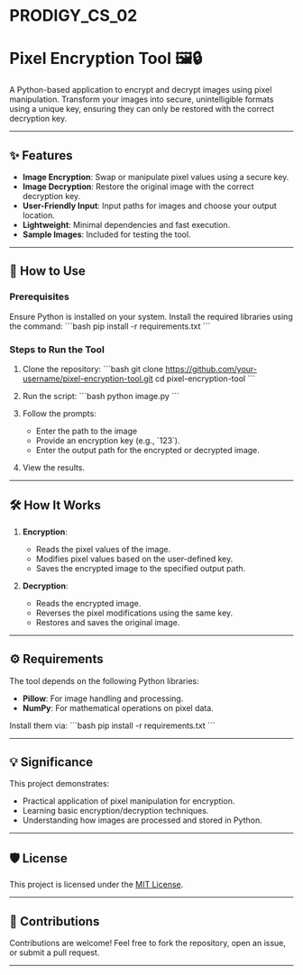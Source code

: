 # PRODIGY_CS_02

# Pixel Encryption Tool 🖼️🔒

A Python-based application to encrypt and decrypt images using pixel manipulation. Transform your images into secure, unintelligible formats using a unique key, ensuring they can only be restored with the correct decryption key.

---

## ✨ Features
- **Image Encryption**: Swap or manipulate pixel values using a secure key.
- **Image Decryption**: Restore the original image with the correct decryption key.
- **User-Friendly Input**: Input paths for images and choose your output location.
- **Lightweight**: Minimal dependencies and fast execution.
- **Sample Images**: Included for testing the tool.

---

## 🚀 How to Use

### Prerequisites
Ensure Python is installed on your system. Install the required libraries using the command:
\`\`\`bash
pip install -r requirements.txt
\`\`\`

### Steps to Run the Tool
1. Clone the repository:
   \`\`\`bash
   git clone https://github.com/your-username/pixel-encryption-tool.git
   cd pixel-encryption-tool
   \`\`\`

2. Run the script:
   \`\`\`bash
   python image.py
   \`\`\`

3. Follow the prompts:
   - Enter the path to the image 
   - Provide an encryption key (e.g., \`123\`).
   - Enter the output path for the encrypted or decrypted image.

4. View the results.
   
---

## 🛠️ How It Works
1. **Encryption**:
   - Reads the pixel values of the image.
   - Modifies pixel values based on the user-defined key.
   - Saves the encrypted image to the specified output path.

2. **Decryption**:
   - Reads the encrypted image.
   - Reverses the pixel modifications using the same key.
   - Restores and saves the original image.

---

## ⚙️ Requirements
The tool depends on the following Python libraries:
- **Pillow**: For image handling and processing.
- **NumPy**: For mathematical operations on pixel data.

Install them via:
\`\`\`bash
pip install -r requirements.txt
\`\`\`

---


## 💡 Significance
This project demonstrates:
- Practical application of pixel manipulation for encryption.
- Learning basic encryption/decryption techniques.
- Understanding how images are processed and stored in Python.

---

## 🛡️ License
This project is licensed under the [MIT License](LICENSE).

---

## 🤝 Contributions
Contributions are welcome! Feel free to fork the repository, open an issue, or submit a pull request.

---


